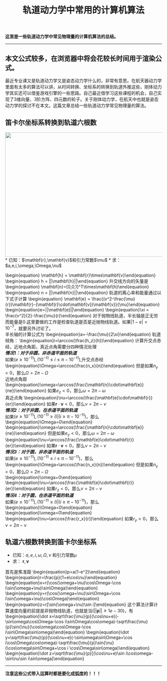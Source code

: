 ﻿---
title: 轨道动力学中常用的计算机算法
categories:
- Programming
tags:
- 天文 
- 数值算法 
updated: 2017-4-7 
---
<script type="text/x-mathjax-config">
  		MathJax.Hub.Config({
            tex2jax: {
                inlineMath: [['$','$'], ['\\(','\\)']]
            },
  			TeX: { 
                equationNumbers: {  
                    autoNumber: "AMS"  
                },
     		    extensions: ["AMSmath.js"]
            },
            CommonHTML: { 
                linebreaks: { 
                    automatic: true 
                } 
            },
            "HTML-CSS": { 
                linebreaks: { 
                    automatic: true 
                } 
            },
            SVG: { 
                linebreaks: { 
                    automatic: true 
                } 
            }
  		});
		</script>
 <script type="text/javascript" src="https://cdn.mathjax.org/mathjax/latest/MathJax.js?config=TeX-AMS-MML_HTMLorMML"></script>
**这里是一些轨道动力学中常见物理量的计算机算法的总结。**

---
**本文公式较多，在浏览器中将会花较长时间用于渲染公式。**  
--- 

最近专业课又是轨道动力学又是姿态动力学什么的，非常有意思。在航天器动力学里面有太多的算法可以讲，从时间转换、坐标系的转换到轨道外推这些，刚体动力学其实还可以借鉴游戏引擎的一些思路。自己最近借学习这些课程的机会，自己实现了3维向量、3阶方阵、四元数的轮子。关于刚体动力学，在航天中也就是姿态动力学的探讨不在本文。这篇文章总结一些轨道动力学常见物理量的算法。

## 笛卡尔坐标系转换到轨道六根数
<img src="{{ site.url }}/assets//blog_images/Keplerian.png" width="600px" height="400px"/>
* 已知：$\mathbf{r},\mathbf{v}$和引力常数$\mu$
* 求：$a,e,i,\omega,\Omega,\nu$  
  
\begin{equation} \mathbf{h} = \mathbf{r}\times\mathbf{v}\end{equation}
\begin{equation} h = ||\mathbf{h}||\end{equation}
升交线方向的矢量是
\begin{equation} \mathbf{n}=[0,0,1]^T\times\mathbf{h}\end{equation}
\begin{equation} n = ||\mathbf{n}||\end{equation}
轨道的离心率和能量通过以下式子计算
\begin{equation} \mathbf{e} = \frac{(v^2-\frac{\mu}{r})\mathbf{r}-(\mathbf{r}\cdot\mathbf{v})\mathbf{v}}{\mu}\end{equation}
\begin{equation}e=||\mathbf{e}||\end{equation}
\begin{equation}\xi = \frac{v^2}{2}-\frac{\mu}{r}\end{equation}
对于抛物线轨道，半长轴是正无穷而能量是0.这里要做的工作是检查轨道是否是近抛物线轨道。如果$|1-e|<10^{-7}$，就要另外讨论了。  
半长轴的计算公式为
\begin{equation}a=-\frac{\mu}{2\xi}\end{equation}
轨道倾角：
\begin{equation}i=\arccos(\frac{h_z}{h})\end{equation}
计算升交点赤经，近地点角距，真近点角需要分四种情况处理  
**_情况1：对于非圆，非赤道平面的轨道_**  
如果$(e \geq 10^{−11}),(10^{−11} \leq i \leq \pi − 10^{−11})$,升交点赤经
\begin{equation}\Omega=\arccos(\frac{n_x}{n})\end{equation}
但是如果$n_y<0$，那么$\Omega = 2\pi-\Omega$  
近地点角距
\begin{equation}\omega=\arccos(\frac{\mathbf{n}\cdot\mathbf{e}}{ne})\end{equation}
如果$e_z<0$，那么$\omega = 2\pi-\omega$   
真近点角
\begin{equation}\nu=\arccos(\frac{\mathbf{e}\cdot\mathbf{r}}{er})\end{equation}
如果$\mathbf{r}\cdot\mathbf{v}<0$，那么$\nu=2\pi-\nu$  
**_情况2：对于非圆，在赤道平面的轨道_**   
如果$(e \geq 10^{−11}),(10^{−11} \geq i)|(i \geq \pi − 10^{−11})$，那么
\begin{equation}\Omega=0\end{equation}
\begin{equation}\omega=\arccos(\frac{\mathbf{n}\cdot\mathbf{e}}{ne})\end{equation}
但是如果$e_y<0$，那么$\omega = 2\pi-\omega$   
\begin{equation}\nu=\arccos(\frac{\mathbf{e}\cdot\mathbf{r}}{er})\end{equation}
如果$\mathbf{r}\cdot\mathbf{v}<0$，那么$\nu=2\pi-\nu$  
**_情况3：对于圆，非赤道平面的轨道_**  
如果$(e \leq 10^{−11}),(10^{−11} \leq i \leq \pi − 10^{−11})$，那么
\begin{equation}\Omega=\arccos(\frac{n_x}{n})\end{equation}
但是如果$n_y<0$，那么$\Omega = 2\pi-\Omega$   
\begin{equation}\omega=0\end{equation}
\begin{equation}\nu=\arccos(\frac{\mathbf{e}\cdot\mathbf{r}}{er})\end{equation}
如果$r_z<0$，那么$\nu=2\pi-\nu$  
**_情况4：对于圆，在赤道平面的轨道_**  
如果$(e \leq 10^{−11}),(10^{−11} \geq i)|(i \geq \pi − 10^{−11})$，那么
\begin{equation}\Omega=0\end{equation}
\begin{equation}\omega=0\end{equation}
\begin{equation}\nu=\arccos(\frac{r_x}{r})\end{equation}
如果$r_y<0$，那么$\nu=2\pi-\nu$

## 轨道六根数转换到笛卡尔坐标系
* 已知：$a,e,i,\omega,\Omega,\nu$ 和引力常数$\mu$  
* 求： $\mathbf{r},\mathbf{v}$  
  
首先是焦准距
\begin{equation}p=a(1-e^2)\end{equation}
\begin{equation}r=\frac{p}{1+e\cos\nu}\end{equation}
\begin{equation}x=r(\cos(\omega+\nu)\cos\Omega-\cos i\sin(\omega+\nu)\sin\Omega)\end{equation}
\begin{equation}y=r(\cos(\omega+\nu)\sin\Omega+\cos i\sin(\omega+\nu)\cos\Omega)\end{equation}
\begin{equation}z=r[\sin(\omega+\nu)\sin i]\end{equation}
这个算法计算计算速度向量的前提是非抛物线轨道，也就是当($||\mathbf{p}||\geq1e-30$)，有
\begin{equation}\dot x=\sqrt\frac{\mu}{p}(\cos\nu+e)(-\sin\omega\cos\Omega-\cos i\sin\Omega\cos\omega)-\sqrt\frac{\mu}{p}\sin{\nu}(\cos\omega\cos\Omega-\cos  i\sin\Omega\sin\omega)\end{equation}
\begin{equation}\dot y=\sqrt\frac{\mu}{p}(\cos\nu+e)(-\sin\omega\sin\Omega+\cos i\cos\Omega\cos\omega)-\sqrt\frac{\mu}{p}\sin{\nu}(\cos\omega\sin\Omega+\cos i \cos\Omega\sin\omega)\end{equation}
\begin{equation}\dot z=\sqrt\frac{\mu}{p}[(\cos\nu+e)\sin i\cos\omega-\sin\nu\sin i\sin\omega]\end{equation}


---
**注意这些公式带入运算时都是要化成弧度的！！！**
